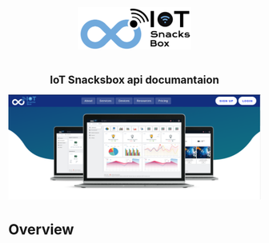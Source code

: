 

<p align="center">
  <img src="asset/logo.png" alt="IoT Snacks Box Logo" width="226">
   <br>
   <br>
   <h2 align="center">IoT Snacksbox api documantaion </h2>
   <img src="asset/Top.PNG" alt="Front Page" width=800px, height="210px">
</p>


 # Overview #

